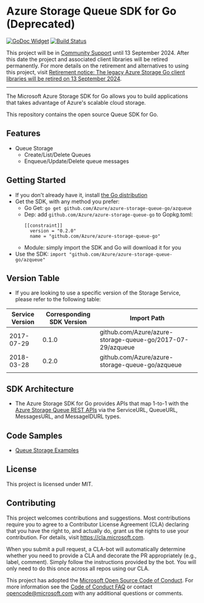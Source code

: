 # Azure Storage Queue SDK for Go (Deprecated)
[![GoDoc Widget]][GoDoc] [![Build Status][Travis Widget]][Travis]

This project will be in [Community Support](https://azure.github.io/azure-sdk/policies_support.html#package-lifecycle) until 13 September 2024. After this date the project and associated client libraries will be retired permanently. For more details on the retirement and alternatives to using this project, visit [Retirement notice: The legacy Azure Storage Go client libraries will be retired on 13 September 2024](https://azure.microsoft.com/updates/retirement-notice-the-legacy-azure-storage-go-client-libraries-will-be-retired-on-13-september-2024/).

---

The Microsoft Azure Storage SDK for Go allows you to build applications that takes advantage of Azure's scalable cloud storage. 

This repository contains the open source Queue SDK for Go.

## Features
* Queue Storage
	* Create/List/Delete Queues
	* Enqueue/Update/Delete queue messages

## Getting Started
* If you don't already have it, install [the Go distribution](https://golang.org/dl/)
* Get the SDK, with any method you prefer:
    * Go Get: ```go get github.com/Azure/azure-storage-queue-go/azqueue```
    * Dep: add ```github.com/Azure/azure-storage-queue-go``` to Gopkg.toml:
        ```
        [[constraint]]
          version = "0.2.0"
          name = "github.com/Azure/azure-storage-queue-go"
        ```
    * Module: simply import the SDK and Go will download it for you
* Use the SDK:
```import "github.com/Azure/azure-storage-queue-go/azqueue"```

## Version Table
* If you are looking to use a specific version of the Storage Service, please refer to the following table: 

| Service Version | Corresponding SDK Version | Import Path                                                |
|-----------------|---------------------------|------------------------------------------------------------|
| 2017-07-29      | 0.1.0                     | github.com/Azure/azure-storage-queue-go/2017-07-29/azqueue |
| 2018-03-28      | 0.2.0                     | github.com/Azure/azure-storage-queue-go/azqueue            |
|                 |                           |                                                            |

## SDK Architecture
* The Azure Storage SDK for Go provides APIs that map 1-to-1 with the 
[Azure Storage Queue REST APIs](https://docs.microsoft.com/en-us/rest/api/storageservices/queue-service-rest-api) via
 the ServiceURL, QueueURL, MessagesURL, and MessageIDURL types.

## Code Samples
* [Queue Storage Examples](https://godoc.org/github.com/Azure/azure-storage-queue-go/azqueue#pkg-examples)

## License
This project is licensed under MIT.

## Contributing
This project welcomes contributions and suggestions.  Most contributions require you to agree to a
Contributor License Agreement (CLA) declaring that you have the right to, and actually do, grant us
the rights to use your contribution. For details, visit https://cla.microsoft.com.

When you submit a pull request, a CLA-bot will automatically determine whether you need to provide
a CLA and decorate the PR appropriately (e.g., label, comment). Simply follow the instructions
provided by the bot. You will only need to do this once across all repos using our CLA.

This project has adopted the [Microsoft Open Source Code of Conduct](https://opensource.microsoft.com/codeofconduct/).
For more information see the [Code of Conduct FAQ](https://opensource.microsoft.com/codeofconduct/faq/) or
contact [opencode@microsoft.com](mailto:opencode@microsoft.com) with any additional questions or comments.

[GoDoc]: https://godoc.org/github.com/Azure/azure-storage-queue-go/2017-07-29/azqueue
[GoDoc Widget]: https://godoc.org/github.com/Azure/azure-storage-queue-go/2017-07-29/azqueue?status.svg
[Travis]: https://travis-ci.org/Azure/azure-storage-queue-go
[Travis Widget]: https://travis-ci.org/Azure/azure-storage-queue-go.svg?branch=master
